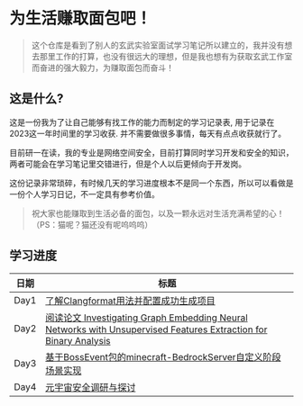 # 为生活赚取面包吧！

> 这个仓库是看到了别人的玄武实验室面试学习笔记所以建立的，我并没有想去那里工作的打算，也没有很远大的理想，但是我也想有为获取玄武工作室而奋进的强大毅力，为赚取面包而奋斗！

## 这是什么? 

这是一份我为了让自己能够有找工作的能力而制定的学习记录表, 用于记录在2023这一年时间里的学习收获. 并不需要做很多事情，每天有点点收获就行了。

目前研一在读，我的专业是网络空间安全，目前打算同时学习开发和安全的知识，两者可能会在学习笔记里交错进行，但是个人以后更倾向于开发岗。

这份记录非常琐碎，有时候几天的学习进度根本不是同一个东西，所以可以看做是一份个人学习日记，不一定具有参考价值。

> 祝大家也能赚取到生活必备的面包，以及一颗永远对生活充满希望的心！
（PS：猫呢？猫还没有呢呜呜呜）

## 学习进度

| 日期       | 标题                                                                            |
| ---------- | ------------------------------------------------------------------------------- |
| Day1       | [了解Clangformat用法并配置成功生成项目 ](./weeks/week1.md)                            |
| Day2       | [阅读论文 Investigating Graph Embedding Neural Networks with Unsupervised Features Extraction for Binary Analysis ](./weeks/week1.md)   |
| Day3       | [基于BossEvent包的minecraft-BedrockServer自定义阶段场景实现](./weeks/week2.md)   |
| Day4       | [元宇宙安全调研与探讨](./weeks/week2.md)   |
